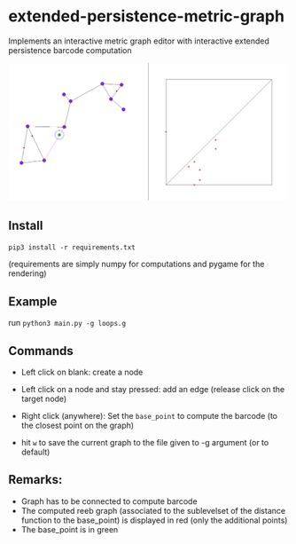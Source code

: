 # extended-persistence-metric-graph
Implements an interactive metric graph editor with interactive extended persistence barcode computation

![](png/interface.png)

## Install
`pip3 install -r requirements.txt`

(requirements are simply numpy for computations and pygame for the rendering)

## Example
run `python3 main.py -g loops.g`

## Commands

- Left click on blank: create a node
- Left click on a node and stay pressed: add an edge (release click on the target node)

- Right click (anywhere): Set the `base_point` to compute the barcode (to the closest point on the graph)
- hit `w` to save the current graph to the file given to -g argument (or to default)

## Remarks:
- Graph has to be connected to compute barcode
- The computed reeb graph (associated to the sublevelset of the distance function to the base_point) is displayed in red (only the additional points)
- The base_point is in green
